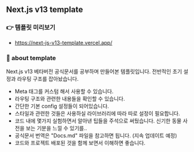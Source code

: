 ## Next.js v13 template

### 👉 템플릿 미리보기

- https://next-js-v13-template.vercel.app/

### 📓 about template

Next.js v13 베타버전 공식문서를 공부하며 만들어본 템플릿입니다. 전반적인 초기 설정과 라우팅 구조를 잡아놨습니다.

- Meta 태그를 커스텀 해서 사용할 수 있습니다.
- 라우팅 구조와 관련한 내용들을 확인할 수 있습니다.
- 간단한 기본 config 설정들이 되어있습니다.
- 스타일과 관련한 것들은 사용하실 라이브러리에 따라 따로 설정이 필요합니다.
- 코드 내에 몇가지 실험하면서 알아낸 팁들을 주석으로 써뒀습니다. 신기한 동물 사전을 보는 기분을 느낄 수 있기를..
- 공식문서 번역은 "Docs.md" 파일을 참고하면 됩니다. (지속 업데이트 예정)
- 코드와 프로젝트 배포된 것을 함께 보면서 이해하면 좋습니다.

